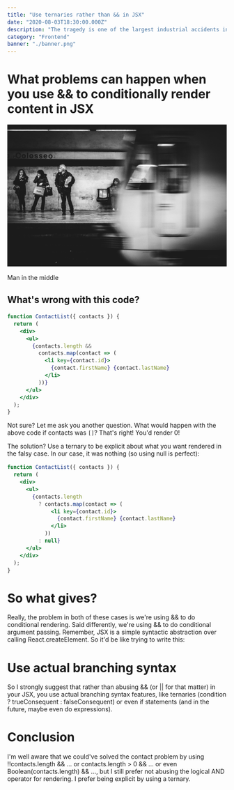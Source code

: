 ```yaml
---
title: "Use ternaries rather than && in JSX"
date: "2020-08-03T18:30:00.000Z"
description: "The tragedy is one of the largest industrial accidents involving the explosive chemical, and it hit Lebanon amid the coronavirus pandemic and an economic crisis."
category: "Frontend"
banner: "./banner.png"
---
```


# What problems can happen when you use && to conditionally render content in JSX

![Man Standing in a Metro](./man-standing-in-metro.jpg)

<figcaption>Man in the middle</figcaption>

## What's wrong with this code?

```jsx
function ContactList({ contacts }) {
  return (
    <div>
      <ul>
        {contacts.length &&
          contacts.map(contact => (
            <li key={contact.id}>
              {contact.firstName} {contact.lastName}
            </li>
          ))}
      </ul>
    </div>
  );
}
```

Not sure? Let me ask you another question. What would happen with the above code if contacts was `[]`? That's right! You'd render 0!

The solution? Use a ternary to be explicit about what you want rendered in the falsy case. In our case, it was nothing (so using null is perfect):

```jsx
function ContactList({ contacts }) {
  return (
    <div>
      <ul>
        {contacts.length
          ? contacts.map(contact => (
              <li key={contact.id}>
                {contact.firstName} {contact.lastName}
              </li>
            ))
          : null}
      </ul>
    </div>
  );
}
```

# So what gives?

Really, the problem in both of these cases is we're using && to do conditional rendering. Said differently, we're using && to do conditional argument passing. Remember, JSX is a simple syntactic abstraction over calling React.createElement. So it'd be like trying to write this:

# Use actual branching syntax

So I strongly suggest that rather than abusing && (or || for that matter) in your JSX, you use actual branching syntax features, like ternaries (condition ? trueConsequent : falseConsequent) or even if statements (and in the future, maybe even do expressions).

# Conclusion

I'm well aware that we could've solved the contact problem by using !!contacts.length && ... or contacts.length > 0 && ... or even Boolean(contacts.length) && ..., but I still prefer not abusing the logical AND operator for rendering. I prefer being explicit by using a ternary.
